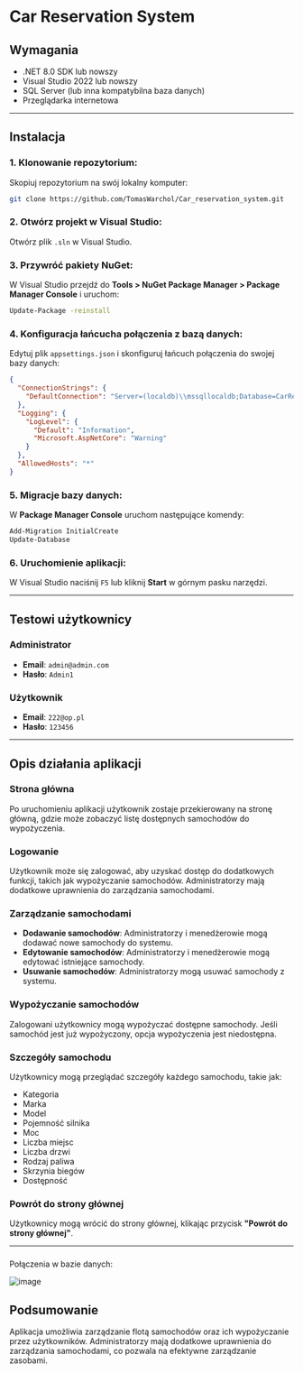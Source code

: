 
# Car Reservation System

## Wymagania

- .NET 8.0 SDK lub nowszy
- Visual Studio 2022 lub nowszy
- SQL Server (lub inna kompatybilna baza danych)
- Przeglądarka internetowa

---

## Instalacja

### 1. Klonowanie repozytorium:
Skopiuj repozytorium na swój lokalny komputer:

```bash
git clone https://github.com/TomasWarchol/Car_reservation_system.git
```

### 2. Otwórz projekt w Visual Studio:
Otwórz plik `.sln` w Visual Studio.

### 3. Przywróć pakiety NuGet:
W Visual Studio przejdź do **Tools > NuGet Package Manager > Package Manager Console** i uruchom:

```bash
Update-Package -reinstall
```

### 4. Konfiguracja łańcucha połączenia z bazą danych:
Edytuj plik `appsettings.json` i skonfiguruj łańcuch połączenia do swojej bazy danych:

```json
{
  "ConnectionStrings": {
    "DefaultConnection": "Server=(localdb)\\mssqllocaldb;Database=CarReservationDb;Trusted_Connection=True;MultipleActiveResultSets=true"
  },
  "Logging": {
    "LogLevel": {
      "Default": "Information",
      "Microsoft.AspNetCore": "Warning"
    }
  },
  "AllowedHosts": "*"
}
```

### 5. Migracje bazy danych:
W **Package Manager Console** uruchom następujące komendy:

```bash
Add-Migration InitialCreate
Update-Database
```

### 6. Uruchomienie aplikacji:
W Visual Studio naciśnij `F5` lub kliknij **Start** w górnym pasku narzędzi.

---

## Testowi użytkownicy

### Administrator
- **Email**: `admin@admin.com`
- **Hasło**: `Admin1`

### Użytkownik
- **Email**: `222@op.pl`
- **Hasło**: `123456`

---

## Opis działania aplikacji

### Strona główna
Po uruchomieniu aplikacji użytkownik zostaje przekierowany na stronę główną, gdzie może zobaczyć listę dostępnych samochodów do wypożyczenia.

### Logowanie
Użytkownik może się zalogować, aby uzyskać dostęp do dodatkowych funkcji, takich jak wypożyczanie samochodów. Administratorzy mają dodatkowe uprawnienia do zarządzania samochodami.

### Zarządzanie samochodami
- **Dodawanie samochodów**: Administratorzy i menedżerowie mogą dodawać nowe samochody do systemu.
- **Edytowanie samochodów**: Administratorzy i menedżerowie mogą edytować istniejące samochody.
- **Usuwanie samochodów**: Administratorzy mogą usuwać samochody z systemu.

### Wypożyczanie samochodów
Zalogowani użytkownicy mogą wypożyczać dostępne samochody. Jeśli samochód jest już wypożyczony, opcja wypożyczenia jest niedostępna.

### Szczegóły samochodu
Użytkownicy mogą przeglądać szczegóły każdego samochodu, takie jak:
- Kategoria
- Marka
- Model
- Pojemność silnika
- Moc
- Liczba miejsc
- Liczba drzwi
- Rodzaj paliwa
- Skrzynia biegów
- Dostępność

### Powrót do strony głównej
Użytkownicy mogą wrócić do strony głównej, klikając przycisk **"Powrót do strony głównej"**.

---


###
Połączenia w bazie danych:

![image](https://github.com/user-attachments/assets/8d4eeedf-83f4-4302-85ec-8f86b92066d0)


## Podsumowanie

Aplikacja umożliwia zarządzanie flotą samochodów oraz ich wypożyczanie przez użytkowników. Administratorzy mają dodatkowe uprawnienia do zarządzania samochodami, co pozwala na efektywne zarządzanie zasobami.
```
